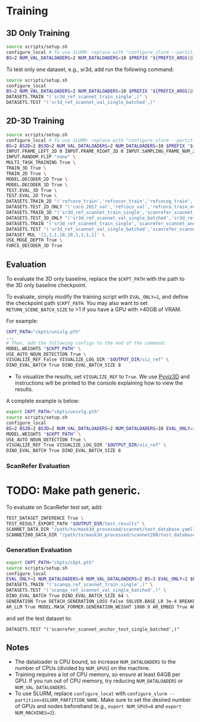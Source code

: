 # Training

## 3D Only Training

```bash
source scripts/setup.sh
configure_local # To use SLURM: replace with "configure_slurm --partition=$SLURM_PARTITION_NAME"
BS=2 NUM_VAL_DATALOADERS=2 NUM_DATALOADERS=10 $PREFIX "${PREFIX_ARGS[@]}" scripts/main.sh
```

To test only one dataset, e.g., sr3d, add run the following command:
```bash
source scripts/setup.sh
configure_local
BS=2 NUM_VAL_DATALOADERS=2 NUM_DATALOADERS=10 $PREFIX "${PREFIX_ARGS[@]}" scripts/main.sh
DATASETS.TRAIN "('sr3d_ref_scannet_train_single',)" \
DATASETS.TEST "('sr3d_ref_scannet_val_single_batched',)"
```

## 2D-3D Training

```bash
source scripts/setup.sh
configure_local # To use SLURM: replace with "configure_slurm --partition=$SLURM_PARTITION_NAME"
BS=2 BS2D=2 BS3D=2 NUM_VAL_DATALOADERS=2 NUM_DATALOADERS=10 $PREFIX "${PREFIX_ARGS[@]}" scripts/main.sh \
INPUT.FRAME_LEFT_2D 0 INPUT.FRAME_RIGHT_2D 0 INPUT.SAMPLING_FRAME_NUM_2D 1 \
INPUT.RANDOM_FLIP "none" \
MULTI_TASK_TRAINING True \
TRAIN_3D True \
TRAIN_2D True \
MODEL.DECODER_2D True \
MODEL.DECODER_3D True \
TEST.EVAL_3D True \
TEST.EVAL_2D True \
DATASETS.TRAIN_2D "('refcoco_train','refcoco+_train','refcocog_train','coco_2017_train',)" \
DATASETS.TEST_2D_ONLY "('coco_2017_val','refcoco_val','refcoco_train_eval','refcoco+_val','refcoco+_train_eval','refcocog_val','refcocog_train_eval',)" \
DATASETS.TRAIN_3D "('sr3d_ref_scannet_train_single','scanrefer_scannet_anchor_train_single','nr3d_ref_scannet_anchor_train_single','matterport_train_single','scannet200_context_instance_train_200cls_single_highres_100k',)" \
DATASETS.TEST_3D_ONLY "('sr3d_ref_scannet_val_single_batched','sr3d_ref_scannet_train_eval_single_batched','scanrefer_scannet_anchor_val_single_batched','scanrefer_scannet_anchor_train_eval_single_batched','nr3d_ref_scannet_anchor_val_single_batched','nr3d_ref_scannet_anchor_train_eval_single_batched','matterport_val_single','scannet200_context_instance_val_200cls_single_highres_100k','ScannetPPDataset',)" \
DATASETS.TRAIN "('sr3d_ref_scannet_train_single','scanrefer_scannet_anchor_train_single','nr3d_ref_scannet_anchor_train_single','matterport_train_single','scannet200_context_instance_train_200cls_single_highres_100k','refcoco_train','refcoco+_train','refcocog_train','coco_2017_train',)" \
DATASETS.TEST "('sr3d_ref_scannet_val_single_batched','scanrefer_scannet_anchor_val_single_batched','nr3d_ref_scannet_anchor_val_single_batched','coco_2017_val','refcoco_val','refcoco+_val','refcocog_val','refcocog_train_eval',)" \
DATASET_MUL '[1,1,1,10,10,1,1,1,1]' \
USE_MOGE_DEPTH True \
FORCE_DECODER_3D True
```

## Evaluation

To evaluate the 3D only baseline, replace the `$CKPT_PATH` with the path to the 3D only baseline checkpoint.

To evaluate, simply modify the training script with `EVAL_ONLY=1`, and define the checkpoint path `$CKPT_PATH`. You may also want to set `RETURN_SCENE_BATCH_SIZE` to >1 if you have a GPU with >40GB of VRAM.

For example:
```bash
CKPT_PATH="ckpts/univlg.pth"
...
# Then, add the following configs to the end of the command:
MODEL.WEIGHTS "$CKPT_PATH" \
USE_AUTO_NOUN_DETECTION True \
VISUALIZE_REF False VISUALIZE_LOG_DIR "$OUTPUT_DIR/viz_ref" \
DINO_EVAL_BATCH True DINO_EVAL_BATCH_SIZE 8
```

- To visualize the results, set `VISUALIZE_REF` to `True`. We use [Pyviz3D](https://github.com/francisengelmann/PyViz3D) and instructions will be printed to the console explaining how to view the results.

A complete example is below:
```bash
export CKPT_PATH="ckpts/univlg.pth"
source scripts/setup.sh
configure_local
BS=2 BS2D=2 BS3D=2 NUM_VAL_DATALOADERS=2 NUM_DATALOADERS=10 EVAL_ONLY=1 $PREFIX "${PREFIX_ARGS[@]}" scripts/main.sh \
MODEL.WEIGHTS "$CKPT_PATH" \
USE_AUTO_NOUN_DETECTION True \
VISUALIZE_REF True VISUALIZE_LOG_DIR "$OUTPUT_DIR/viz_ref" \
DINO_EVAL_BATCH True DINO_EVAL_BATCH_SIZE 8
```


### ScanRefer Evaluation
# TODO: Make path generic.

To evaluate on ScanRefer test set, add:
```bash
TEST_DATASET_INFERENCE True \
TEST_RESULT_EXPORT_PATH "$OUTPUT_DIR/test_results" \
SCANNET_DATA_DIR "/path/to/mask3d_processed/scannet/test_database.yaml" \
SCANNET200_DATA_DIR "/path/to/mask3d_processed/scannet200/test_database.yaml" \
```

### Generation Evaluation
```bash
export CKPT_PATH="ckpts/ckpt.pth"
source scripts/setup.sh
configure_local
EVAL_ONLY=1 NUM_DATALOADERS=0 NUM_VAL_DATALOADERS=2 BS=3 EVAL_ONLY=1 $PREFIX "${PREFIX_ARGS[@]}" scripts/main.sh \
DATASETS.TRAIN "('scanqa_ref_scannet_train_single',)" \
DATASETS.TEST "('scanqa_ref_scannet_val_single_batched',)" \
DINO_EVAL_BATCH True DINO_EVAL_BATCH_SIZE 64 \
GENERATION True DETACH_GENERATION_LOSS False SOLVER.BASE_LR 3e-4 BREAKPOINT_ON_ERROR True \
AR_LLM True MODEL.MASK_FORMER.GENERATION_WEIGHT 1000.0 AR_EMBED True AR_INSTRUCT True
```

and set the test dataset to:
```
DATASETS.TEST "('scanrefer_scannet_anchor_test_single_batched',)"
```

## Notes

- The dataloader is CPU bound, so increase `NUM_DATALOADERS` to the number of CPUs (divided by `NUM_GPUS`) on the machine.
- Training requires a lot of CPU memory, so ensure at least 64GB per GPU. If you run out of CPU memory, try reducing `NUM_DATALOADERS` or `NUM_VAL_DATALOADERS`.
- To use SLURM, replace `configure_local` with `configure_slurm --partition=$SLURM_PARTITION_NAME`. Make sure to set the desired number of GPUs and nodes beforehand (e.g., `export NUM_GPUS=8` and `export NUM_MACHINES=2`).